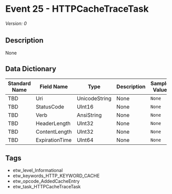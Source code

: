 # Event 25 - HTTPCacheTraceTask
###### Version: 0

## Description
None

## Data Dictionary
|Standard Name|Field Name|Type|Description|Sample Value|
|---|---|---|---|---|
|TBD|Uri|UnicodeString|None|`None`|
|TBD|StatusCode|UInt16|None|`None`|
|TBD|Verb|AnsiString|None|`None`|
|TBD|HeaderLength|UInt32|None|`None`|
|TBD|ContentLength|UInt32|None|`None`|
|TBD|ExpirationTime|UInt64|None|`None`|

## Tags
* etw_level_Informational
* etw_keywords_HTTP_KEYWORD_CACHE
* etw_opcode_AddedCacheEntry
* etw_task_HTTPCacheTraceTask